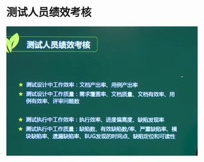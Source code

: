 # 测试人员绩效考核



![image-20210323110139317](../picture/image-20210323110139317.png)































































